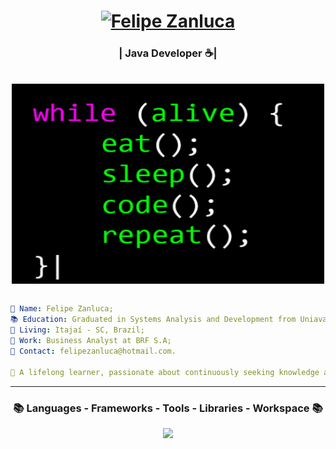 <!-- ## Hello There 👋☕ ## -->

<h1 align="center">
  <a href="https://git.io/typing-svg"><img src="https://readme-typing-svg.herokuapp.com?font=Righteous&pause=200&color=61cbff&size=35&center=true&vCenter=true&random=false&width=435&lines=Hello+There+!+%F0%9F%91%8B+;+I'm+Felipe+Zanluca!" alt="Felipe Zanluca" /></a>
    </h1>
<h3 align="center">| Java Developer ☕|</h3>
<br>
<div align="center" style="display: block;">
    <img align="center" alt="GIF" src="Animação.gif" width="500" height="320" />
</div>

<br>

```yaml
👤 Name: Felipe Zanluca;
📚 Education: Graduated in Systems Analysis and Development from Uniavan University;
📍 Living: Itajaí - SC, Brazil;
💼 Work: Business Analyst at BRF S.A;
📧 Contact: felipezanluca@hotmail.com.

📖 A lifelong learner, passionate about continuously seeking knowledge and improving skills.

```
<hr>
<h3 align="center" > 
📚 Languages - Frameworks - Tools - Libraries - Workspace 📚 </h3>
<p align="center">
    <img src="https://skillicons.dev/icons?i=java,hibernate,maven,atom,git,kafka,postman,mysql,mongodb,redis,github,windows,stackoverflow" 

 </p>

<!--
- 🔭 I’m currently working on ...
- 🌱 I’m currently learning ...
- 👯 I’m looking to collaborate on ...
- 🤔 I’m looking for help with ...
- 💬 Ask me about ...
- 📫 How to reach me:...
- 😄 Pronouns: ...
- ⚡ Fun fact: ...
-->

